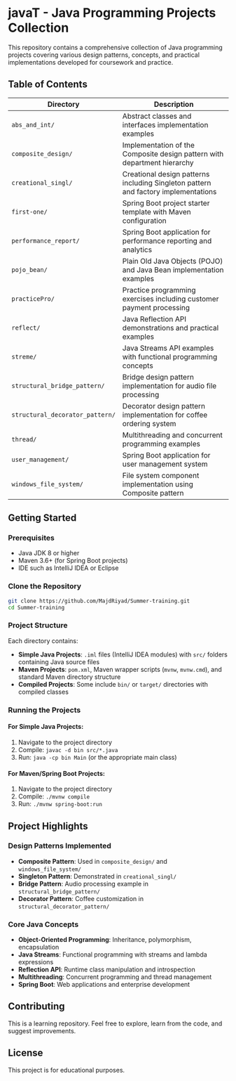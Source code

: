 # javaT - Java Programming Projects Collection

This repository contains a comprehensive collection of Java programming projects covering various design patterns, concepts, and practical implementations developed for coursework and practice.

## Table of Contents

| Directory | Description |
|-----------|-------------|
| `abs_and_int/` | Abstract classes and interfaces implementation examples |
| `composite_design/` | Implementation of the Composite design pattern with department hierarchy |
| `creational_singl/` | Creational design patterns including Singleton pattern and factory implementations |
| `first-one/` | Spring Boot project starter template with Maven configuration |
| `performance_report/` | Spring Boot application for performance reporting and analytics |
| `pojo_bean/` | Plain Old Java Objects (POJO) and Java Bean implementation examples |
| `practicePro/` | Practice programming exercises including customer payment processing |
| `reflect/` | Java Reflection API demonstrations and practical examples |
| `streme/` | Java Streams API examples with functional programming concepts |
| `structural_bridge_pattern/` | Bridge design pattern implementation for audio file processing |
| `structural_decorator_pattern/` | Decorator design pattern implementation for coffee ordering system |
| `thread/` | Multithreading and concurrent programming examples |
| `user_management/` | Spring Boot application for user management system |
| `windows_file_system/` | File system component implementation using Composite pattern |

## Getting Started

### Prerequisites
- Java JDK 8 or higher
- Maven 3.6+ (for Spring Boot projects)
- IDE such as IntelliJ IDEA or Eclipse

### Clone the Repository
```bash
git clone https://github.com/MajdRiyad/Summer-training.git
cd Summer-training
```

### Project Structure
Each directory contains:
- **Simple Java Projects**: `.iml` files (IntelliJ IDEA modules) with `src/` folders containing Java source files
- **Maven Projects**: `pom.xml`, Maven wrapper scripts (`mvnw`, `mvnw.cmd`), and standard Maven directory structure
- **Compiled Projects**: Some include `bin/` or `target/` directories with compiled classes

### Running the Projects

#### For Simple Java Projects:
1. Navigate to the project directory
2. Compile: `javac -d bin src/*.java`
3. Run: `java -cp bin Main` (or the appropriate main class)

#### For Maven/Spring Boot Projects:
1. Navigate to the project directory
2. Compile: `./mvnw compile`
3. Run: `./mvnw spring-boot:run`

## Project Highlights

### Design Patterns Implemented
- **Composite Pattern**: Used in `composite_design/` and `windows_file_system/`
- **Singleton Pattern**: Demonstrated in `creational_singl/`
- **Bridge Pattern**: Audio processing example in `structural_bridge_pattern/`
- **Decorator Pattern**: Coffee customization in `structural_decorator_pattern/`

### Core Java Concepts
- **Object-Oriented Programming**: Inheritance, polymorphism, encapsulation
- **Java Streams**: Functional programming with streams and lambda expressions
- **Reflection API**: Runtime class manipulation and introspection
- **Multithreading**: Concurrent programming and thread management
- **Spring Boot**: Web applications and enterprise development

## Contributing
This is a learning repository. Feel free to explore, learn from the code, and suggest improvements.

## License
This project is for educational purposes.
